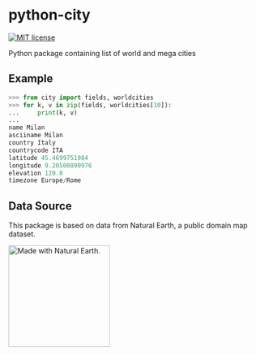 python-city
===========

[![MIT license](https://img.shields.io/github/license/elan-ev/opencast-studio)
](https://github.com/elan-ev/opencast-studio/blob/master/LICENSE)

Python package containing list of world and mega cities


Example
-------

```python                                                                                                                                                                                     (git)-[master] [0]
>>> from city import fields, worldcities
>>> for k, v in zip(fields, worldcities[10]):
...     print(k, v)
...
name Milan
asciiname Milan
country Italy
countrycode ITA
latitude 45.4699751984
longitude 9.20500890976
elevation 120.0
timezone Europe/Rome
```


Data Source
-----------

This package is based on data from Natural Earth, a public domain map dataset.

[<img alt="Made with Natural Earth."
      src="https://www.naturalearthdata.com/wp-content/uploads/2009/08/NEV-Logo-Black.png"
		width="200" />
](https://naturalearthdata.com)

